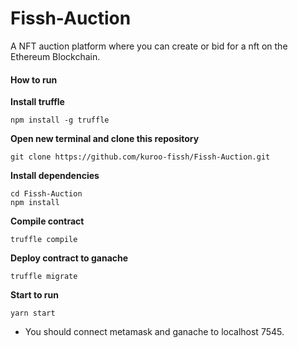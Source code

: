 # Fissh-Auction

A NFT auction platform where you can create or bid for a nft on the Ethereum Blockchain.



#### How to run

**Install truffle**

```
npm install -g truffle
```

**Open new terminal and clone this repository**

```
git clone https://github.com/kuroo-fissh/Fissh-Auction.git
```

**Install dependencies**

```
cd Fissh-Auction
npm install
```

**Compile contract**

```
truffle compile
```

**Deploy contract to ganache**

```
truffle migrate
```

**Start to run**

```
yarn start
```

- You should connect metamask and ganache to localhost 7545.
